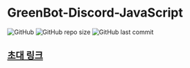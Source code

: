# GreenBot-Discord-JavaScript
![GitHub](https://img.shields.io/github/license/GreenScreen410/GreenBot-Discord?style=for-the-badge) ![GitHub repo size](https://img.shields.io/github/repo-size/GreenScreen410/GreenBot-Discord?style=for-the-badge) ![GitHub last commit](https://img.shields.io/github/last-commit/GreenScreen410/GreenBot-Discord?style=for-the-badge)
## [초대 링크](https://discord.com/api/oauth2/authorize?client_id=767371161083314236&permissions=536870911991&scope=bot%20applications.commands)
